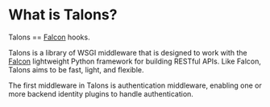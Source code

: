 What is Talons?
===============

Talons == [Falcon](http://github.com/racker/falcon) hooks.

Talons is a library of WSGI middleware that is designed to work with
the [Falcon](http://github.com/racker/falcon) lightweight Python framework
for building RESTful APIs. Like Falcon, Talons aims to be fast, light, and
flexible.

The first middleware in Talons is authentication middleware, enabling one
or more backend identity plugins to handle authentication.
